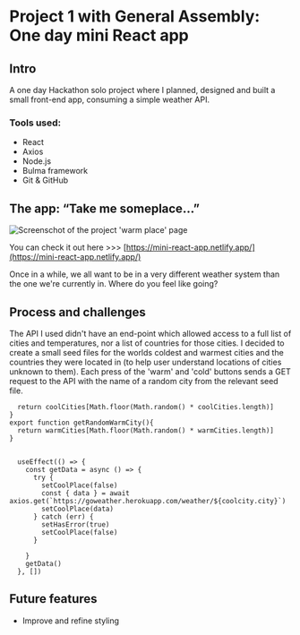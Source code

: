 # Project 1 with General Assembly: One day mini React app
## Intro
A one day Hackathon solo project where I planned, designed and built a small front-end app, consuming a simple weather API.

### Tools used: 
* React 
* Axios
* Node.js 
* Bulma framework
* Git & GitHub

## The app: “Take me someplace…” 

![Screenschot of the project 'warm place' page](https://github.com/daria-kafler/mini-project-react-app/blob/master/images/ProjectScreenshot.png)

You can check it out here >>> [https://mini-react-app.netlify.app/](https://mini-react-app.netlify.app/)

Once in a while, we all want to be in a very different weather system than the one we're currently in. 
Where do you feel like going?

## Process and challenges
The API I used didn't have an end-point which allowed access to a full list of cities and temperatures, nor a list of countries for those cities.
I decided to create a small seed files for the worlds coldest and warmest cities and the countries they were located in (to help user understand locations of cities unknown to them).
Each press of the 'warm' and 'cold' buttons sends a GET request to the API with the name of a random city from the relevant seed file.

```export function getRandomCoolCity(){
  return coolCities[Math.floor(Math.random() * coolCities.length)]
}
export function getRandomWarmCity(){
  return warmCities[Math.floor(Math.random() * warmCities.length)]
}
```

```const coolcity = getRandomCoolCity()

  useEffect(() => {
    const getData = async () => {
      try {
        setCoolPlace(false)
        const { data } = await axios.get(`https://goweather.herokuapp.com/weather/${coolcity.city}`)
        setCoolPlace(data)
      } catch (err) {
        setHasError(true)
        setCoolPlace(false)
      }

    }
    getData()
  }, [])
  ```

## Future features
* Improve and refine styling



